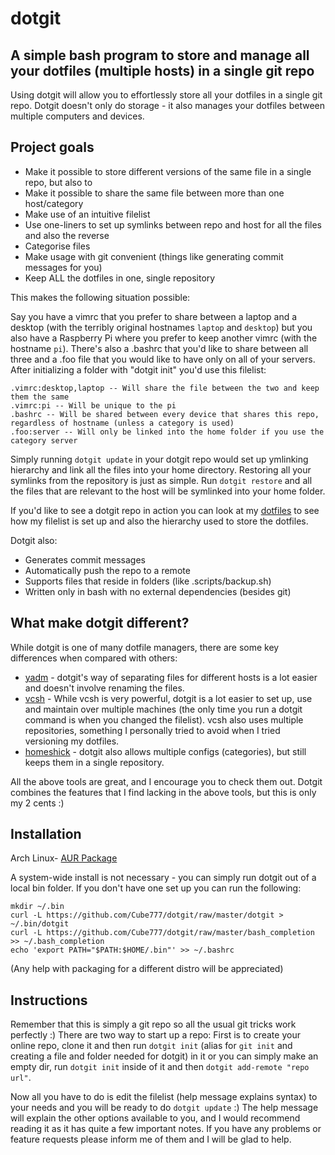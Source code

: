 # dotgit
## A simple bash program to store and manage all your dotfiles (multiple hosts) in a single git repo

Using dotgit will allow you to effortlessly store all your dotfiles in a single git repo. Dotgit doesn't only do storage - it also manages your dotfiles between multiple computers and devices.

## Project goals
* Make it possible to store different versions of the same file in a single repo, but also to
* Make it possible to share the same file between more than one host/category
* Make use of an intuitive filelist
* Use one-liners to set up symlinks between repo and host for all the files and also the reverse
* Categorise files
* Make usage with git convenient (things like generating commit messages for you)
* Keep ALL the dotfiles in one, single repository

This makes the following situation possible:

Say you have a vimrc that you prefer to share between a laptop and a desktop (with the terribly original hostnames `laptop` and `desktop`) but you also have a Raspberry Pi where you prefer to keep another vimrc (with the hostname `pi`). There's also a .bashrc that you'd like to share between all three and a .foo file that you would like to have only on all of your servers. After initializing a folder with "dotgit init" you'd use this filelist:

```
.vimrc:desktop,laptop -- Will share the file between the two and keep them the same
.vimrc:pi -- Will be unique to the pi
.bashrc -- Will be shared between every device that shares this repo, regardless of hostname (unless a category is used)
.foo:server -- Will only be linked into the home folder if you use the category server
```
Simply running `dotgit update` in your dotgit repo would set up ymlinking hierarchy and link all the files into your home directory. Restoring all your symlinks from the repository is just as simple. Run `dotgit restore` and all the files that are relevant to the host will be symlinked into your home folder.

If you'd like to see a dotgit repo in action you can look at my [dotfiles](https://github.com/Cube777/dotfiles) to see how my filelist is set up and also the hierarchy used to store the dotfiles.

Dotgit also:
* Generates commit messages
* Automatically push the repo to a remote
* Supports files that reside in folders (like .scripts/backup.sh)
* Written only in bash with no external dependencies (besides git)

## What make dotgit different?
While dotgit is one of many dotfile managers, there are some key differences when compared with others:
* [yadm](https://github.com/TheLocehiliosan/yadm) - dotgit's way of separating files for different hosts is a lot easier and doesn't involve renaming the files.
* [vcsh](https://github.com/RichiH/vcsh) - While vcsh is very powerful, dotgit is a lot easier to set up, use and maintain over multiple machines (the only time you run a dotgit command is when you changed the filelist). vcsh also uses multiple repositories, something I personally tried to avoid when I tried versioning my dotfiles.
* [homeshick](https://github.com/andsens/homeshick/blob/master/bin/homeshick) - dotgit also allows multiple configs (categories), but still keeps them in a single repository.

All the above tools are great, and I encourage you to check them out. Dotgit combines the features that I find lacking in the above tools, but this is only my 2 cents :)

## Installation
Arch Linux- [AUR Package](https://aur.archlinux.org/packages/dotgit)

A system-wide install is not necessary - you can simply run dotgit out of a local bin folder. If you don't have one set up you can run the following:
```
mkdir ~/.bin
curl -L https://github.com/Cube777/dotgit/raw/master/dotgit > ~/.bin/dotgit
curl -L https://github.com/Cube777/dotgit/raw/master/bash_completion >> ~/.bash_completion
echo 'export PATH="$PATH:$HOME/.bin"' >> ~/.bashrc
```

(Any help with packaging for a different distro will be appreciated)

## Instructions
Remember that this is simply a git repo so all the usual git tricks work perfectly :)
There are two way to start up a repo: First is to create your online repo, clone it and then run `dotgit init` (alias for `git init` and creating a file and folder needed for dotgit) in it or you can simply make an empty dir, run `dotgit init` inside of it and then `dotgit add-remote "repo url"`.

Now all you have to do is edit the filelist (help message explains syntax) to your needs and you will be ready to do `dotgit update` :) The help message will explain the other options available to you, and I would recommend reading it as it has quite a few important notes. If you have any problems or feature requests please inform me of them and I will be glad to help.

